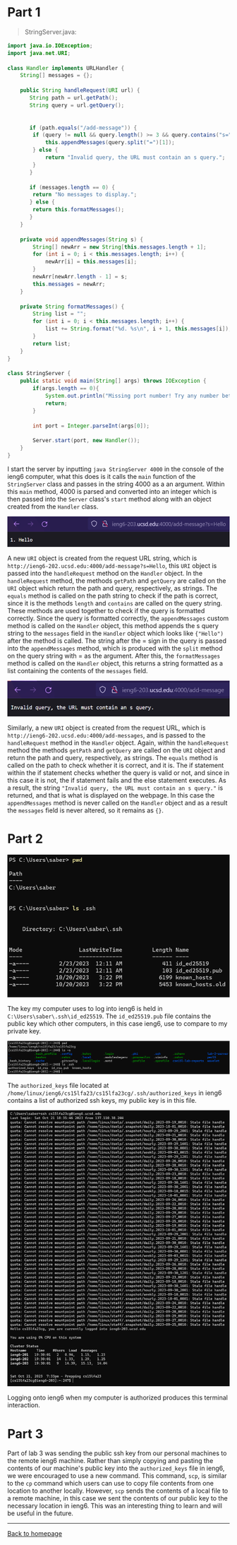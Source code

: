 # Part 1

> StringServer.java:

```java
import java.io.IOException;
import java.net.URI;

class Handler implements URLHandler {
    String[] messages = {};

    public String handleRequest(URI url) {
       String path = url.getPath();
       String query = url.getQuery();


       if (path.equals("/add-message")) {
        if (query != null && query.length() >= 3 && query.contains("s=")) {
            this.appendMessages(query.split("=")[1]);
        } else {
            return "Invalid query, the URL must contain an s query.";
        }
       }

       if (messages.length == 0) {
	    return "No messages to display.";
       } else {
	    return this.formatMessages();
       }
    }

    private void appendMessages(String s) {
        String[] newArr = new String[this.messages.length + 1];
        for (int i = 0; i < this.messages.length; i++) {
            newArr[i] = this.messages[i];
        }
        newArr[newArr.length - 1] = s;
        this.messages = newArr;
    }

    private String formatMessages() {
        String list = "";
        for (int i = 0; i < this.messages.length; i++) {
            list += String.format("%d. %s\n", i + 1, this.messages[i]);
        }
        return list;
    }
}

class StringServer {
    public static void main(String[] args) throws IOException {
        if(args.length == 0){
            System.out.println("Missing port number! Try any number between 1024 to 49151");
            return;
        }

        int port = Integer.parseInt(args[0]);

        Server.start(port, new Handler());
    }
}
```

I start the server by inputting `java StringServer 4000` in the console of the ieng6 computer, what this does is it calls the `main` function of the `StringServer` class and passes in the string 4000 as a an argument. Within this `main` method, 4000 is parsed and converted into an integer which is then passed into the `Server` class's `start` method along with an object created from the `Handler` class.

![First use of /add-message](images/add-message-1.png)

A new `URI` object is created from the request URL string, which is `http://ieng6-202.ucsd.edu:4000/add-message?s=Hello`, this `URI` object is passed into the `handleRequest` method on the `Handler` object. In the `handleRequest` method, the methods `getPath` and `getQuery` are called on the `URI` object which return the path and query, respectively, as strings. The `equals` method is called on the path string to check if the path is correct, since it is the methods `length` and `contains` are called on the query string. These methods are used together to check if the query is formatted correctly. Since the query is formatted correctly, the `appendMessages` custom method is called on the `Handler` object, this method appends the s query string to the `messages` field in the `Handler` object which looks like `{"Hello")` after the method is called. The string after the = sign in the query is passed into the `appendMessages` method, which is produced with the `split` method on the query string with = as the argument. After this, the `formatMessages` method is called on the `Handler` object, this returns a string formatted as a list containing the contents of the `messages` field.

![Second use of /add-message](images/add-message-2.png)

Similarly, a new `URI` object is created from the request URL, which is `http://ieng6-202.ucsd.edu:4000/add-messages`, and is passed to the `handleRequest` method in the `Handler` object. Again, within the `handleRequest` method the methods `getPath` and `getQuery` are called on the `URI` object and return the path and query, respectively, as strings. The `equals` method is called on the path to check whether it is correct, and it is. The if statement within the if statement checks whether the query is valid or not, and since in this case it is not, the if statement fails and the else statement executes. As a result, the string `"Invalid query, the URL must contain an s query."` is returned, and that is what is displayed on the webpage. In this case the `appendMessages` method is never called on the `Handler` object and as a result the `messages` field is never altered, so it remains as `{}`.

# Part 2

![Private key](images/private_key.png)

The key my computer uses to log into ieng6 is held in `C:\Users\saber\.ssh\id_ed25519`. The `id_ed25519.pub` file contains the public key which other computers, in this case ieng6, use to compare to my private key.

![Public key](images/public_key.png)

The `authorized_keys` file located at `/home/linux/ieng6/cs15lfa23/cs15lfa23cg/.ssh/authorized_keys` in ieng6 contains a list of authorized ssh keys, my public key is in this file.

![Logging onto ieng6](images/ssh.png)

Logging onto ieng6 when my computer is authorized produces this terminal interaction.

# Part 3

Part of lab 3 was sending the public ssh key from our personal machines to the remote ieng6 machine. Rather than simply copying and pasting the contents of our machine's public key into the `authorized_keys` file in ieng6, we were encouraged to use a new command. This command, `scp`, is similar to the `cp` command which users can use to copy file contents from one location to another locally. However, `scp` sends the contents of a local file to a remote machine, in this case we sent the contents of our public key to the necessary location in ieng6. This was an interesting thing to learn and will be useful in the future.

---

[Back to homepage](https://avvyxx.github.io/cse15l-lab-reports/)
